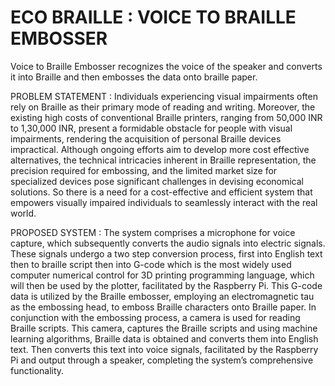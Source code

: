 # ECO BRAILLE : VOICE TO BRAILLE EMBOSSER
Voice to Braille Embosser recognizes the voice of the speaker and converts it into Braille and then embosses the data onto braille paper.

PROBLEM STATEMENT : 
Individuals experiencing visual impairments often rely on Braille as their primary mode of reading and writing. Moreover, the existing high costs of conventional Braille printers, ranging from 50,000 INR to 1,30,000 INR, present a formidable obstacle for people with visual impairments, rendering the acquisition of personal Braille devices impractical. Although ongoing efforts aim to develop more cost effective alternatives, the technical intricacies inherent in Braille representation, the precision required for embossing, and the limited market size for specialized devices pose significant challenges in devising economical solutions. So there is a need for a cost-effective and efficient system that empowers visually impaired individuals to seamlessly interact with the real world.

PROPOSED SYSTEM :
The system comprises a microphone for voice capture, which subsequently converts the audio signals into electric signals. These signals undergo a two step conversion process, first into English text then to braille script then into G-code which is the most widely used computer numerical control for 3D printing programming language, which will then be used by the plotter, facilitated by the Raspberry Pi. This G-code data is utilized by the Braille embosser, employing an electromagnetic tau as the embossing head, to emboss Braille characters onto Braille paper. In conjunction with the embossing process, a camera is used for reading Braille scripts. This camera, captures the Braille scripts and using machine learning algorithms, Braille data is obtained and converts them into English text. Then converts this text into voice signals, facilitated by the Raspberry Pi and output through a speaker, completing the system’s comprehensive functionality.
